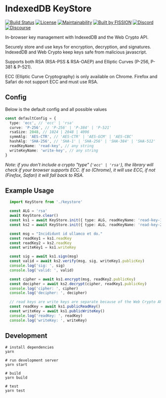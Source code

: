 # IndexedDB KeyStore

[![Build Status](https://travis-ci.org/fission-suite/keystore-idb.svg?branch=master)](https://travis-ci.org/fission-suite/PROJECTNAME)
[![License](https://img.shields.io/badge/License-Apache%202.0-blue.svg)](https://github.com/fission-suite/blob/master/LICENSE)
[![Maintainability](https://api.codeclimate.com/v1/badges/44fb6a8a0cfd88bc41ef/maintainability)](https://codeclimate.com/github/fission-suite/PROJECTNAME/maintainability)
[![Built by FISSION](https://img.shields.io/badge/⌘-Built_by_FISSION-purple.svg)](https://fission.codes)
[![Discord](https://img.shields.io/discord/478735028319158273.svg)](https://discord.gg/zAQBDEq)
[![Discourse](https://img.shields.io/discourse/https/talk.fission.codes/topics)](https://talk.fission.codes)

In-browser key management with IndexedDB and the Web Crypto API.

Securely store and use keys for encryption, decryption, and signatures.  IndexedDB and Web Crypto keep keys safe from malicious javascript.

Supports both RSA (RSA-PSS & RSA-OAEP) and Elliptic Curves (P-256, P-381 & P-521).

ECC (Elliptic Curve Cryptography) is only available on Chrome. Firefox and Safari do not support ECC and must use RSA.

## Config
Below is the default config and all possible values

```typescript
const defaultConfig = {
  type: 'ecc', // 'ecc' | 'rsa'
  curve: 'P-256', // 'P-256' | 'P-384' | 'P-521'
  rsaSize: 2048, // 1024 | 2048 | 4096
  symmAlg: 'AES-CTR', // 'AES-CTR' | 'AES-GCM' | 'AES-CBC'
  hashAlg: 'SHA-256', // 'SHA-1' | 'SHA-256' | 'SHA-384' | 'SHA-512'
  readKeyName: 'read-key', // any string
  writeKeyName: 'write-key', // any string
}
```
_Note: if you don't include a crypto "type" (`'ecc' | 'rsa'`), the library will check if your browser supports ECC. If so (Chrome), it will use ECC, if not (Firefox, Safari) it will fall back to RSA._

## Example Usage
```typescript
  import KeyStore from './keystore'

  const ALG = 'rsa'
  await KeyStore.clear()
  const ks1 = await KeyStore.init({ type: ALG, readKeyName: 'read-key-1', writeKeyName: 'write-key-1' })
  const ks2 = await KeyStore.init({ type: ALG, readKeyName: 'read-key-2', writeKeyName: 'write-key-2' })

  const msg = "Incididunt id ullamco et do."
  const readKey1 = ks1.readKey
  const readKey2 = ks2.readKey
  const writeKey1 = ks1.writeKey

  const sig = await ks1.sign(msg)
  const valid = await ks2.verify(msg, sig, writeKey1.publicKey)
  console.log('sig: ', sig)
  console.log('valid: ', valid)

  const cipher = await ks1.encrypt(msg, readKey2.publicKey)
  const decipher = await ks2.decrypt(cipher, readKey1.publicKey)
  console.log('cipher: ', cipher)
  console.log('decipher: ', decipher)

  // read keys are write keys are separate because of the Web Crypto API
  const readKey = await ks1.publicReadKey()
  const writeKey = await ks1.publicWriteKey()
  console.log('readKey: ', readKey)
  console.log('writeKey: ', writeKey)
```

## Development

```shell
# install dependencies
yarn

# run development server
yarn start

# build
yarn build

# test
yarn test
```
